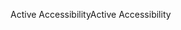 <span data-ttu-id="4b0a5-101">Active Accessibility</span><span class="sxs-lookup"><span data-stu-id="4b0a5-101">Active Accessibility</span></span>